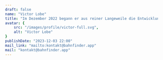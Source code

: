 ```yaml
---
draft: false
name: "Victor Lobe"
title: "Im Dezember 2022 begann er aus reiner Langeweile die Entwicklung eines einfachen Abfahrtsmonitors. Nach unzähligen durchgemachten Nächten und wahrscheinlich tausenden von Arbeitsstunden wurde schließlich Bahnfinder geschaffen."
avatar: {
    src: "/images/profile/victor-full.svg",
    alt: "Victor Lobe"
}
publishDate: "2023-12-03 22:00"
mail_link: "mailto:kontakt@bahnfinder.app"
mail: "kontakt@bahnfinder.app"
---
```

